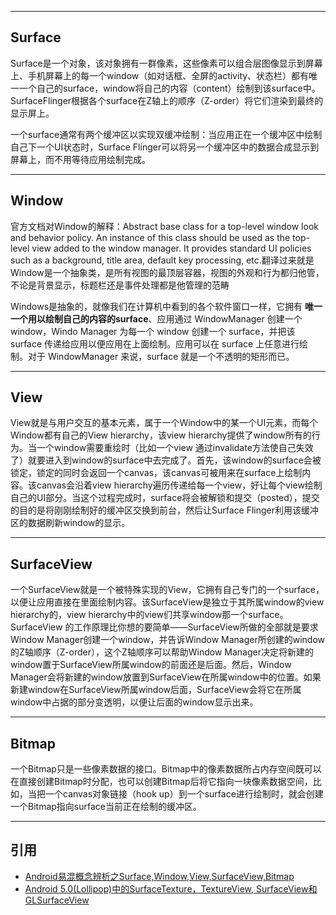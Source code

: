 
---
## Surface

Surface是一个对象，该对象拥有一群像素，这些像素可以组合层图像显示到屏幕上、手机屏幕上的每一个window（如对话框、全屏的activity、状态栏）都有唯一一个自己的surface，window将自己的内容（content）绘制到该surface中。SurfaceFlinger根据各个surface在Z轴上的顺序（Z-order）将它们渲染到最终的显示屏上。

一个surface通常有两个缓冲区以实现双缓冲绘制：当应用正在一个缓冲区中绘制自己下一个UI状态时，Surface Flinger可以将另一个缓冲区中的数据合成显示到屏幕上，而不用等待应用绘制完成。


---
## Window

官方文档对Window的解释：Abstract base class for a top-level window look and behavior policy. An instance of this class should be used as the top-level view added to the window manager. It provides standard UI policies such as a background, title area, default key processing, etc.翻译过来就是Window是一个抽象类，是所有视图的最顶层容器，视图的外观和行为都归他管，不论是背景显示，标题栏还是事件处理都是他管理的范畴

Windows是抽象的，就像我们在计算机中看到的各个软件窗口一样，它拥有 **唯一一个用以绘制自己的内容的surface**、应用通过 WindowManager 创建一个window，Windo Manager 为每一个 window 创建一个 surface，并把该 surface 传递给应用以便应用在上面绘制。应用可以在 surface 上任意进行绘制。对于 WindowManager 来说，surface 就是一个不透明的矩形而已。


---
## View

View就是与用户交互的基本元素，属于一个Window中的某一个UI元素，而每个Window都有自己的View hierarchy，该view hierarchy提供了window所有的行为。当一个window需要重绘时（比如一个view 通过invalidate方法使自己失效了）就要进入到window的surface中去完成了。首先，该window的surface会被锁定，锁定的同时会返回一个canvas，该canvas可被用来在surface上绘制内容。该canvas会沿着view hierarchy遍历传递给每一个view，好让每个view绘制自己的UI部分。当这个过程完成时，surface将会被解锁和提交（posted），提交的目的是将刚刚绘制好的缓冲区交换到前台，然后让Surface Flinger利用该缓冲区的数据刷新window的显示。


---
##  SurfaceView

一个SurfaceView就是一个被特殊实现的View，它拥有自己专门的一个surface，以便让应用直接在里面绘制内容。该SurfaceView是独立于其所属window的view hierarchy的，view hierarchy中的view们共享window那一个surface。SurfaceView 的工作原理比你想的要简单——SurfaceView所做的全部就是要求Window Manager创建一个window，并告诉Window Manager所创建的window的Z轴顺序（Z-order），这个Z轴顺序可以帮助Window Manager决定将新建的window置于SurfaceView所属window的前面还是后面。然后，Window Manager会将新建的window放置到SurfaceView在所属window中的位置。如果新建window在SurfaceView所属window后面，SurfaceView会将它在所属window中占据的部分变透明，以便让后面的window显示出来。

---
## Bitmap

一个Bitmap只是一些像素数据的接口。Bitmap中的像素数据所占内存空间既可以在直接创建Bitmap时分配，也可以创建Bitmap后将它指向一块像素数据空间，比如，当把一个canvas对象链接（hook up）到一个surface进行绘制时，就会创建一个Bitmap指向surface当前正在绘制的缓冲区。

---
## 引用

- [Android易混概念辨析之Surface,Window,View,SurfaceView,Bitmap](http://www.jianshu.com/p/7897d97d17cc)
- [Android 5.0(Lollipop)中的SurfaceTexture，TextureView, SurfaceView和GLSurfaceView](https://blog.csdn.net/jinzhuojun/article/details/44062175)




